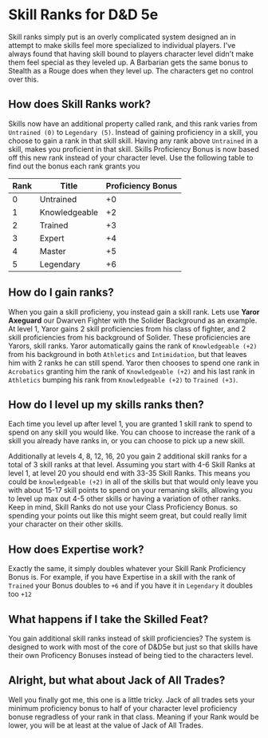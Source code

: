# Skill Ranks for D&D 5e
Skill ranks simply put is an overly complicated system designed an in attempt to make skills feel more specialized to individual players. I've always found that having skill bound to players character level didn't make them feel special as they leveled up. A Barbarian gets the same bonus to Stealth as a Rouge does when they level up. The characters get no control over this.

## How does Skill Ranks work?
Skills now have an additional property called rank, and this rank varies from `Untrained (0)` to `Legendary (5)`. Instead of gaining proficiency in a skill, you choose to gain a rank in that skill skill. Having any rank above `Untrained` in a skill, makes you proficient in that skill. Skills Proficiency Bonus is now based off this new rank instead of your character level. Use the following table to find out the bonus each rank grants you

| Rank | Title         | Proficiency Bonus |
|------|---------------|-------------------|
| 0    | Untrained     | +0                |
| 1    | Knowledgeable | +2                |
| 2    | Trained       | +3                |
| 3    | Expert        | +4                | 
| 4    | Master        | +5                |
| 5    | Legendary     | +6                |

## How do I gain ranks?
When you gain a skill proficieny, you instead gain a skill rank. Lets use **Yaror Axeguard** our Dwarven Fighter with the Solider Background as an example. At level 1, Yaror gains 2 skill proficiencies from his class of fighter, and 2 skill proficiencies from his background of Solider. These proficiencies are Yarors, skill ranks. Yaror automatically gains the rank of `Knowledgeable (+2)` from his background in both `Athletics` and `Intimidation`, but that leaves him with 2 ranks he can still spend. Yaror then chooses to spend one rank in `Acrobatics` granting him the rank of `Knowledgeable (+2)` and his last rank in `Athletics` bumping his rank from `Knowledgeable (+2)` to `Trained (+3)`. 

## How do I level up my skills ranks then?
Each time you level up after level 1, you are granted 1 skill rank to spend to spend on any skill you would like. You can choose to increase the rank of a skill you already have ranks in, or you can choose to pick up a new skill. 

Additionally at levels 4, 8, 12, 16, 20 you gain 2 additional skill ranks for a total of 3 skill ranks at that level. Assuming you start with 4-6 Skill Ranks at level 1, at level 20 you should end with 33-35 Skill Ranks. This means you could be `knowledgeable (+2)` in all of the skills but that would only leave you with about 15-17 skill points to spend on your remaning skills, allowing you to level up max out 4-5 other skills or having a variation of other ranks. Keep in mind, Skill Ranks do not use your Class Proficiency Bonus. so spending your points out like this might seem great, but could really limit your character on their other skills.

## How does Expertise work?
Exactly the same, it simply doubles whatever your Skill Rank Proficiency Bonus is. For example, if you have Expertise in a skill with the rank of `Trained` your Bonus doubles to `+6` and if you have it in `Legendary` it doubles too `+12`

## What happens if I take the Skilled Feat?
You gain additional skill ranks instead of skill proficiencies? The system is designed to work with most of the core of D&D5e but just so that skills have their own Proficency Bonuses instead of being tied to the characters level.

## Alright, but what about Jack of All Trades?
Well you finally got me, this one is a little tricky. Jack of all trades sets your minimum proficiency bonus to half of your character level proficiency bonuse regradless of your rank in that class. Meaning if your Rank would be lower, you will be at least at the value of Jack of All Trades. 